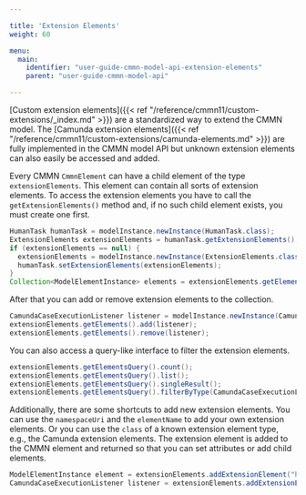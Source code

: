 ```yaml
---

title: 'Extension Elements'
weight: 60

menu:
  main:
    identifier: "user-guide-cmmn-model-api-extension-elements"
    parent: "user-guide-cmmn-model-api"

---
```



[Custom extension elements]({{< ref "/reference/cmmn11/custom-extensions/_index.md" >}}) are a standardized way to extend the CMMN model.
The [Camunda extension elements]({{< ref "/reference/cmmn11/custom-extensions/camunda-elements.md" >}}) are fully implemented in the CMMN model API but unknown extension elements can also easily be accessed and added.

Every CMMN `CmmnElement` can have a child element of the type `extensionElements`.
This element can contain all sorts of extension elements. To access the
extension elements you have to call the `getExtensionElements()` method and,
if no such child element exists, you must create one first.

```java
HumanTask humanTask = modelInstance.newInstance(HumanTask.class);
ExtensionElements extensionElements = humanTask.getExtensionElements();
if (extensionElements == null) {
  extensionElements = modelInstance.newInstance(ExtensionElements.class);
  humanTask.setExtensionElements(extensionElements);
}
Collection<ModelElementInstance> elements = extensionElements.getElements();
```

After that you can add or remove extension elements to the collection.

```java
CamundaCaseExecutionListener listener = modelInstance.newInstance(CamundaCaseExecutionListener.class);
extensionElements.getElements().add(listener);
extensionElements.getElements().remove(listener);
```

You can also access a query-like interface to filter the extension elements.

```java
extensionElements.getElementsQuery().count();
extensionElements.getElementsQuery().list();
extensionElements.getElementsQuery().singleResult();
extensionElements.getElementsQuery().filterByType(CamundaCaseExecutionListener.class).singleResult();
```

Additionally, there are some shortcuts to add new extension elements. You can use
the `namespaceUri` and the `elementName` to add your own extension elements. Or
you can use the `class` of a known extension element type, e.g., the Camunda
extension elements. The extension element is added to the CMMN element and returned
so that you can set attributes or add child elements.

```java
ModelElementInstance element = extensionElements.addExtensionElement("http://example.com/cmmn", "myExtensionElement");
CamundaCaseExecutionListener listener = extensionElements.addExtensionElement(CamundaCaseExecutionListener.class);
```
